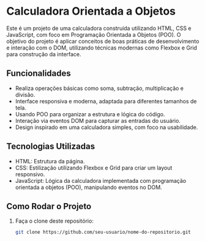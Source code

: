 # Calculadora Orientada a Objetos

Este é um projeto de uma calculadora construída utilizando HTML, CSS e JavaScript, com foco em Programação Orientada a Objetos (POO). O objetivo do projeto é aplicar conceitos de boas práticas de desenvolvimento e interação com o DOM, utilizando técnicas modernas como Flexbox e Grid para construção da interface.

## Funcionalidades

- Realiza operações básicas como soma, subtração, multiplicação e divisão.
- Interface responsiva e moderna, adaptada para diferentes tamanhos de tela.
- Usando POO para organizar a estrutura e lógica do código.
- Interação via eventos DOM para capturar as entradas do usuário.
- Design inspirado em uma calculadora simples, com foco na usabilidade.

## Tecnologias Utilizadas

- HTML: Estrutura da página.
- CSS: Estilização utilizando Flexbox e Grid para criar um layout responsivo.
- JavaScript: Lógica da calculadora implementada com programação orientada a objetos (POO), manipulando eventos no DOM.

## Como Rodar o Projeto

1. Faça o clone deste repositório:
   ```bash
   git clone https://github.com/seu-usuario/nome-do-repositorio.git
